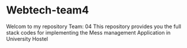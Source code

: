 # Webtech-team4
Welcom to my repository
Team: 04
This repository provides you the full stack codes for implementing the Mess management Application in University Hostel
